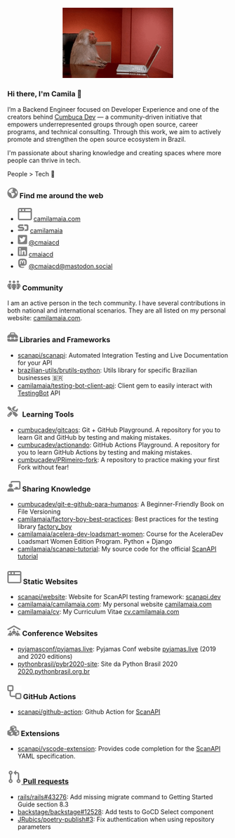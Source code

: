 <p align="center">
 <img
      width="50%"
      src="images/monkey.gif" />
</p>

### Hi there, I'm Camila 👋

I’m a Backend Engineer focused on Developer Experience and one of the creators behind
[Cumbuca Dev][cumbuca.dev] — a community-driven initiative that empowers underrepresented groups
through open source, career programs, and technical consulting. Through this work, we aim to
actively promote and strengthen the open source ecosystem in Brazil.

I'm passionate about sharing knowledge and creating spaces where more people can thrive in tech.

People > Tech 💜

### ![globe-icon][] Find me around the web

* ![browser-icon][] [camilamaia.com][camilamaia.com-website]
* ![speakerdeck-icon][] [camilamaia][speakerdeck]
* ![twitter-icon][] [@cmaiacd][twitter]
* ![linkedin-icon][] [cmaiacd][linkedin]
* ![mastodon-icon][] [@cmaiacd@mastodon.social][mastodon]

### ![people-group-icon][] Community

I am an active person in the tech community. I have several contributions in
both national and international scenarios. They are all listed on my personal website: [camilamaia.com][appearances].

### ![toolbox-icon][] Libraries and Frameworks

* [scanapi/scanapi][scanapi]: Automated Integration Testing and Live Documentation for your API
* [brazilian-utils/brutils-python][brutils]: Utils library for specific Brazilian businesses 🇧🇷
* [camilamaia/testing-bot-client-api][testingbot-client-api]: Client gem to easily interact with [TestingBot][testingbot] API

### ![screwdriver-wrench-icon][] Learning Tools

* [cumbucadev/gitcaos][gitcaos]: Git + GitHub Playground. A repository for you to learn Git and GitHub by testing and making mistakes.
* [cumbucadev/actionando][actionando]: GitHub Actions Playground. A repository for you to learn GitHub Actions by testing and making mistakes.
* [cumbucadev/PRimeiro-fork][PRimeiro-fork]: A repository to practice making your first Fork without fear!

### ![chalkboard-user-icon][] Sharing Knowledge

* [cumbucadev/git-e-github-para-humanos][git-e-github-para-humanos]: A Beginner-Friendly Book on File Versioning
* [camilamaia/factory-boy-best-practices][factory-boy-best-practices]: Best practices for the testing library [factory_boy][factory-boy]
* [camilamaia/acelera-dev-loadsmart-women][acelera-dev]: Course for the AceleraDev Loadsmart Women Edition Program. Python + Django
* [camilamaia/scanapi-tutorial][scanapi-tutorial]: My source code for the official [ScanAPI tutorial][scanapi-tutorial-website]

### ![browser-icon][] Static Websites

* [scanapi/website][scanapi-website-repo]: Website for ScanAPI testing framework: [scanapi.dev][scanapi-website]
* [camilamaia/camilamaia.com][camilamaia.com]: My personal website [camilamaia.com][camilamaia.com-website]
* [camilamaia/cv][my-cv]: My Curriculum Vitae [cv.camilamaia.com][my-cv-website]

### ![people-roof-icon][] Conference Websites

* [pyjamasconf/pyjamas.live][pyjamas.live]: Pyjamas Conf website [pyjamas.live][pyjamas.live-website] (2019 and 2020 editions)
* [pythonbrasil/pybr2020-site][pybr2020]: Site da Python Brasil 2020 [2020.pythonbrasil.org.br][pybr2020-website]

### ![workflow-icon][] GitHub Actions

* [scanapi/github-action][scanapi-gha]: Github Action for [ScanAPI][scanapi-website]

### ![cubes-icon][] Extensions

* [scanapi/vscode-extension][scanapi-vscode-extension]: Provides code completion for the [ScanAPI][scanapi-website] YAML specification.

### [![pr-icon][] Pull requests][my-prs]

* [rails/rails#43276][rails/rails#43276]: Add missing migrate command to Getting
Started Guide section 8.3
* [backstage/backstage#12528]: Add tests to GoCD Select component
* [JRubics/poetry-publish#3][JRubics/poetry-publish#3]: Fix authentication when using repository parameters

[browser-icon]: /images/browser.svg "Browser Icon"
[chalkboard-user-icon]: /images/chalkboard-user.svg "Sharing Knowledge"
[cubes-icon]: /images/cubes.svg "Extensions"
[globe-icon]: /images/globe.svg "Find me around the web"
[linkedin-icon]: /images/linkedin.svg "LinkedIn"
[mastodon-icon]: /images/mastodon.svg "Mastodon"
[people-group-icon]: /images/people-group.svg "Community"
[people-roof-icon]: /images/people-roof.svg "Conference Websites"
[pr-icon]: /images/git-pull-request.svg "Pull Requests"
[screwdriver-wrench-icon]: /images/screwdriver-wrench.svg "Learning Tools"
[speakerdeck-icon]: /images/speakerdeck.svg "Speaker Deck"
[toolbox-icon]: /images/toolbox.svg "Libraries and Frameworks"
[twitter-icon]: /images/twitter.svg "Twitter"
[workflow-icon]: /images/workflow.svg "GitHub Actions"

[acelera-dev]: https://github.com/camilamaia/acelera-dev-loadsmart-women
[actionando]: https://github.com/cumbucadev/actionando
[appearances]: https://camilamaia.com/appearances
[backstage/backstage#12528]: https://github.com/backstage/backstage/pull/12528
[brutils]: https://github.com/brazilian-utils/brutils-python
[camilamaia.com-website]: https://camilamaia.com
[camilamaia.com]: https://github.com/camilamaia/camilamaia.com
[cumbuca.dev]: https://cumbuca.dev
[factory-boy-best-practices]: https://github.com/camilamaia/factory-boy-best-practices
[factory-boy]: https://factoryboy.readthedocs.io/en/stable/
[git-e-github-para-humanos]: https://github.com/cumbucadev/git-e-github-para-humanos
[gitcaos]: https://github.com/cumbucadev/gitcaos
[JRubics/poetry-publish#3]: https://github.com/JRubics/poetry-publish/pull/3
[linkedin]: http://linkedin.com/in/cmaiacd/
[mastodon]: https://mastodon.social/@cmaiacd
[my-cv-website]: https://cv.camilamaia.com
[my-cv]: https://github.com/camilamaia/cv
[my-prs]: https://github.com/search?q=sort%3Areactions-%2B1+author%3Acamilamaia+type%3Apr+-user%3Acamilamaia&type=pullrequests "pull requests"
[PRimeiro-fork]: https://github.com/cumbucadev/PRimeiro-fork
[pybr2020-website]: https://2020.pythonbrasil.org.br
[pybr2020]: https://github.com/pythonbrasil/pybr2020-site
[pyjamas.live-website]: https://pyjamas.live
[pyjamas.live]: https://github.com/pyjamasconf/pyjamas.live
[rails/rails#43276]: https://github.com/rails/rails/pull/43276
[scanapi-gha]: https://github.com/scanapi/github-action
[scanapi-tutorial-website]: https://scanapi.dev/tutorials/step01.html
[scanapi-tutorial]: https://github.com/camilamaia/scanapi-tutorial
[scanapi-vscode-extension]: https://github.com/scanapi/vscode-extension
[scanapi-website-repo]: https://github.com/scanapi/website
[scanapi-website]: https://scanapi.dev
[scanapi]: https://github.com/scanapi/scanapi/
[speakerdeck]: http://speakerdeck.com/camilamaia
[testingbot-client-api]: https://github.com/camilamaia/testing-bot-client-api
[testingbot]: https://testingbot.com/
[twitter]: https://twitter.com/cmaiacd
